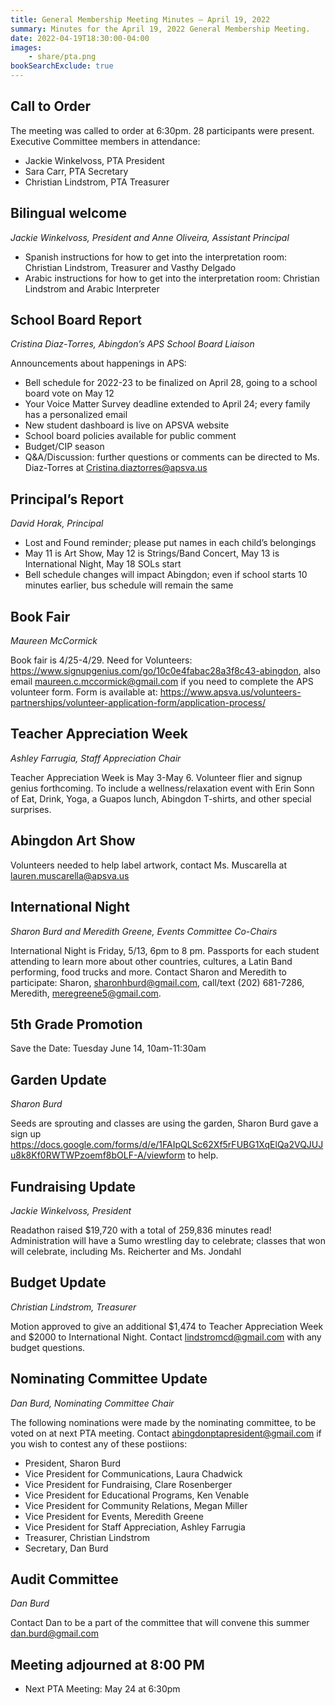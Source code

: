 ```yaml
---
title: General Membership Meeting Minutes — April 19, 2022
summary: Minutes for the April 19, 2022 General Membership Meeting.
date: 2022-04-19T18:30:00-04:00
images:
    - share/pta.png
bookSearchExclude: true
---
```


## Call to Order

The meeting was called to order at 6:30pm. 28 participants were present. Executive Committee members in attendance:
- Jackie Winkelvoss, PTA President
- Sara Carr, PTA Secretary
- Christian Lindstrom, PTA Treasurer

## Bilingual welcome
*Jackie Winkelvoss, President and Anne Oliveira, Assistant Principal*

- Spanish instructions for how to get into the interpretation room: Christian Lindstrom, Treasurer and Vasthy Delgado
- Arabic instructions for how to get into the interpretation room: Christian Lindstrom and Arabic Interpreter

## School Board Report
*Cristina Diaz-Torres, Abingdon’s APS School Board Liaison*

Announcements about happenings in APS:
- Bell schedule for 2022-23 to be finalized on April 28, going to a school board vote on May 12
- Your Voice Matter Survey deadline extended to April 24; every family has a personalized email
- New student dashboard is live on APSVA website
- School board policies available for public comment
- Budget/CIP season
- Q&A/Discussion: further questions or comments can be directed to Ms. Diaz-Torres at Cristina.diaztorres@apsva.us

## Principal’s Report
*David Horak, Principal*

- Lost and Found reminder; please put names in each child’s belongings
- May 11 is Art Show, May 12 is Strings/Band Concert, May 13 is International Night, May 18 SOLs start
- Bell schedule changes will impact Abingdon; even if school starts 10 minutes earlier, bus schedule will remain the same

## Book Fair
*Maureen McCormick*

Book fair is 4/25-4/29. Need for Volunteers: https://www.signupgenius.com/go/10c0e4fabac28a3f8c43-abingdon, also email maureen.c.mccormick@gmail.com if you need to complete the APS volunteer form. Form is available at: https://www.apsva.us/volunteers-partnerships/volunteer-application-form/application-process/

## Teacher Appreciation Week
*Ashley Farrugia, Staff Appreciation Chair*

Teacher Appreciation Week is May 3-May 6. Volunteer flier and signup genius forthcoming. To include a wellness/relaxation event with Erin Sonn of Eat, Drink, Yoga, a Guapos lunch, Abingdon T-shirts, and other special surprises.

## Abingdon Art Show
Volunteers needed to help label artwork, contact Ms. Muscarella at lauren.muscarella@apsva.us

## International Night
*Sharon Burd and Meredith Greene, Events Committee Co-Chairs*

International Night is Friday, 5/13, 6pm to 8 pm. Passports for each student attending to learn more about other countries, cultures, a Latin Band performing, food trucks and more. Contact Sharon and Meredith to participate: Sharon, sharonhburd@gmail.com, call/text (202) 681-7286, Meredith, meregreene5@gmail.com.

## 5th Grade Promotion
Save the Date: Tuesday June 14, 10am-11:30am

## Garden Update
*Sharon Burd*

Seeds are sprouting and classes are using the garden, Sharon Burd gave a sign up https://docs.google.com/forms/d/e/1FAIpQLSc62Xf5rFUBG1XqElQa2VQJUJu8k8Kf0RWTWPzoemf8bOLF-A/viewform to help.

## Fundraising Update
*Jackie Winkelvoss, President*

Readathon raised $19,720 with a total of 259,836 minutes read! Administration will have a Sumo wrestling day to celebrate; classes that won will celebrate, including Ms. Reicherter and Ms. Jondahl

## Budget Update
*Christian Lindstrom, Treasurer*

Motion approved to give an additional $1,474 to Teacher Appreciation Week and $2000 to International Night. Contact lindstromcd@gmail.com with any budget questions.

## Nominating Committee Update
*Dan Burd, Nominating Committee Chair*

The following nominations were made by the nominating committee, to be voted on at next PTA meeting. Contact abingdonptapresident@gmail.com if you wish to contest any of these postiions:
- President, Sharon Burd
- Vice President for Communications, Laura Chadwick
- Vice President for Fundraising, Clare Rosenberger
- Vice President for Educational Programs, Ken Venable
- Vice President for Community Relations, Megan Miller
- Vice President for Events, Meredith Greene
- Vice President for Staff Appreciation, Ashley Farrugia
- Treasurer, Christian Lindstrom
- Secretary, Dan Burd

## Audit Committee
*Dan Burd*

Contact Dan to be a part of the committee that will convene this summer dan.burd@gmail.com

## Meeting adjourned at 8:00 PM

- Next PTA Meeting: May 24 at 6:30pm